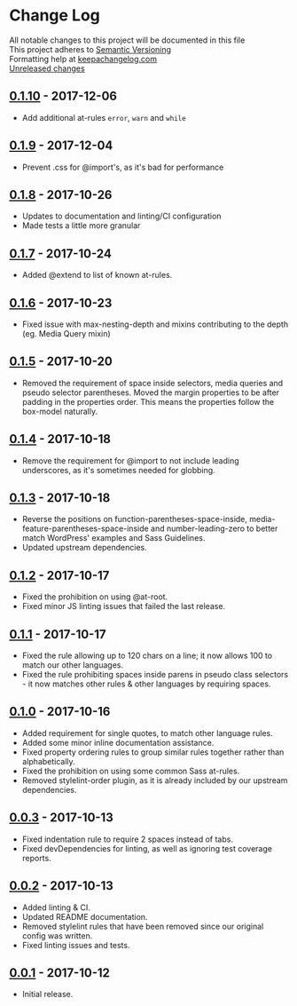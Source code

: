 # Change Log

All notable changes to this project will be documented in this file  
This project adheres to [Semantic Versioning](http://semver.org/)  
Formatting help at [keepachangelog.com](http://keepachangelog.com/)  
[Unreleased changes]

## [0.1.10] - 2017-12-06

- Add additional at-rules `error`, `warn` and `while`

## [0.1.9] - 2017-12-04

- Prevent .css for @import's, as it's bad for performance

## [0.1.8] - 2017-10-26

- Updates to documentation and linting/CI configuration
- Made tests a little more granular

## [0.1.7] - 2017-10-24

- Added @extend to list of known at-rules.

## [0.1.6] - 2017-10-23

- Fixed issue with max-nesting-depth and mixins contributing to the depth (eg. Media Query mixin)

## [0.1.5] - 2017-10-20

- Removed the requirement of space inside selectors, media queries and pseudo selector parentheses. Moved the margin properties to be after padding in the properties order. This means the properties follow the box-model naturally.

## [0.1.4] - 2017-10-18

- Remove the requirement for @import to not include leading underscores, as it's sometimes needed for globbing.

## [0.1.3] - 2017-10-18

- Reverse the positions on function-parentheses-space-inside, media-feature-parentheses-space-inside and number-leading-zero to better match WordPress' examples and Sass Guidelines.
- Updated upstream dependencies.

## [0.1.2] - 2017-10-17

- Fixed the prohibition on using @at-root.
- Fixed minor JS linting issues that failed the last release.

## [0.1.1] - 2017-10-17

- Fixed the rule allowing up to 120 chars on a line; it now allows 100 to match our other languages.
- Fixed the rule prohibiting spaces inside parens in pseudo class selectors - it now matches other rules & other languages by requiring spaces.

## [0.1.0] - 2017-10-16

- Added requirement for single quotes, to match other language rules.
- Added some minor inline documentation assistance.
- Fixed property ordering rules to group similar rules together rather than alphabetically.
- Fixed the prohibition on using some common Sass at-rules.
- Removed stylelint-order plugin, as it is already included by our upstream dependencies.

## [0.0.3] - 2017-10-13

- Fixed indentation rule to require 2 spaces instead of tabs.
- Fixed devDependencies for linting, as well as ignoring test coverage reports.

## [0.0.2] - 2017-10-13

- Added linting & CI.
- Updated README documentation.
- Removed stylelint rules that have been removed since our original config was written.
- Fixed linting issues and tests.

## [0.0.1] - 2017-10-12

- Initial release.

[Unreleased changes]: https://github.com/ChromatixAU/stylelint-config-chromatix/compare/v0.1.10...HEAD
[0.1.10]: https://github.com/ChromatixAU/stylelint-config-chromatix/compare/v0.1.9...v0.1.10
[0.1.9]: https://github.com/ChromatixAU/stylelint-config-chromatix/compare/v0.1.8...v0.1.9
[0.1.8]: https://github.com/ChromatixAU/stylelint-config-chromatix/compare/v0.1.7...v0.1.8
[0.1.7]: https://github.com/ChromatixAU/stylelint-config-chromatix/compare/v0.1.6...v0.1.7
[0.1.6]: https://github.com/ChromatixAU/stylelint-config-chromatix/compare/v0.1.5...v0.1.6
[0.1.5]: https://github.com/ChromatixAU/stylelint-config-chromatix/compare/v0.1.4...v0.1.5
[0.1.4]: https://github.com/ChromatixAU/stylelint-config-chromatix/compare/v0.1.3...v0.1.4
[0.1.3]: https://github.com/ChromatixAU/stylelint-config-chromatix/compare/v0.1.2...v0.1.3
[0.1.2]: https://github.com/ChromatixAU/stylelint-config-chromatix/compare/v0.1.1...v0.1.2
[0.1.1]: https://github.com/ChromatixAU/stylelint-config-chromatix/compare/v0.1.0...v0.1.1
[0.1.0]: https://github.com/ChromatixAU/stylelint-config-chromatix/compare/v0.0.3...v0.1.0
[0.0.3]: https://github.com/ChromatixAU/stylelint-config-chromatix/compare/v0.0.2...v0.0.3
[0.0.2]: https://github.com/ChromatixAU/stylelint-config-chromatix/compare/v0.0.1...v0.0.2
[0.0.1]: https://github.com/ChromatixAU/stylelint-config-chromatix/compare/6cce191...v0.0.1
